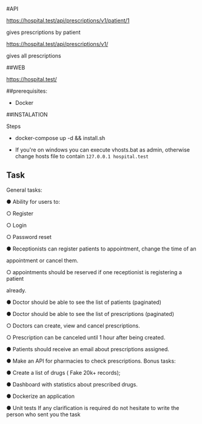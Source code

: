 
#API

https://hospital.test/api/prescriptions/v1/patient/1

gives prescriptions by patient

https://hospital.test/api/prescriptions/v1/

gives all prescriptions

##WEB

https://hospital.test/


##prerequisites:

- Docker

##INSTALATION

Steps

- docker-compose up -d && install.sh

- If you're on windows you can execute vhosts.bat as admin, otherwise change hosts file to contain `127.0.0.1 hospital.test`

## Task

General tasks:

● Ability for users to:

○ Register

○ Login

○ Password reset

● Receptionists can register patients to appointment, change the time of an

appointment or cancel them.

○ appointments should be reserved if one receptionist is registering a patient

already.

● Doctor should be able to see the list of patients (paginated)

● Doctor should be able to see the list of prescriptions (paginated)

○ Doctors can create, view and cancel prescriptions.

○ Prescription can be canceled until 1 hour after being created.

● Patients should receive an email about prescriptions assigned.

● Make an API for pharmacies to check prescriptions.
Bonus tasks:

● Create a list of drugs ( Fake 20k+ records);

● Dashboard with statistics about prescribed drugs.

● Dockerize an application

● Unit tests
If any clarification is required do not hesitate to write the person who sent you the task
